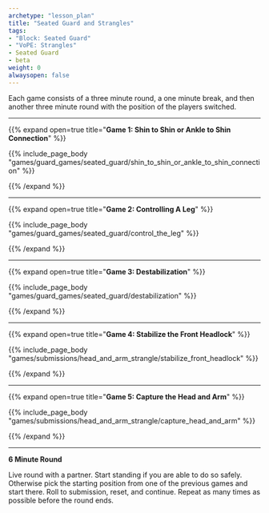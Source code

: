 ```yaml
--- 
archetype: "lesson_plan" 
title: "Seated Guard and Strangles"
tags: 
- "Block: Seated Guard"
- "VoPE: Strangles"
- Seated Guard
- beta
weight: 0
alwaysopen: false 
---
```



Each game consists of a three minute round, a one minute break, and then another three minute round with the position of the players switched. 

---
{{% expand open=true title="**Game 1: Shin to Shin or Ankle to Shin Connection**" %}}

{{% include_page_body "games/guard_games/seated_guard/shin_to_shin_or_ankle_to_shin_connection" %}}

{{% /expand %}}

---
{{% expand open=true title="**Game 2: Controlling A Leg**" %}}

{{% include_page_body "games/guard_games/seated_guard/control_the_leg" %}}

{{% /expand %}}

---
{{% expand open=true title="**Game 3: Destabilization**" %}}

{{% include_page_body "games/guard_games/seated_guard/destabilization" %}}

{{% /expand %}}

---
{{% expand open=true title="**Game 4: Stabilize the Front Headlock**" %}}

{{% include_page_body "games/submissions/head_and_arm_strangle/stabilize_front_headlock" %}}

{{% /expand %}}

---
{{% expand open=true title="**Game 5: Capture the Head and Arm**" %}}


{{% include_page_body "games/submissions/head_and_arm_strangle/capture_head_and_arm" %}}

{{% /expand %}}

---
**6 Minute Round**

Live round with a partner. Start standing if you are able to do so safely. Otherwise pick the starting position from one of the previous games and start there. Roll to submission, reset, and continue. Repeat as many times as possible before the round ends. 



